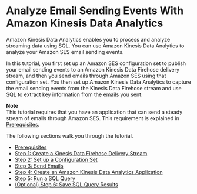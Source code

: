 # Analyze Email Sending Events With Amazon Kinesis Data Analytics<a name="event-publishing-kinesis-analytics"></a>

Amazon Kinesis Data Analytics enables you to process and analyze streaming data using SQL\. You can use Amazon Kinesis Data Analytics to analyze your Amazon SES email sending events\.

In this tutorial, you first set up an Amazon SES configuration set to publish your email sending events to an Amazon Kinesis Data Firehose delivery stream, and then you send emails through Amazon SES using that configuration set\. You then set up Amazon Kinesis Data Analytics to capture the email sending events from the Kinesis Data Firehose stream and use SQL to extract key information from the emails you sent\.

**Note**  
This tutorial requires that you have an application that can send a steady stream of emails through Amazon SES\. This requirement is explained in [Prerequisites](event-publishing-kinesis-analytics-prerequisites.md)\.

The following sections walk you through the tutorial\.
+ [Prerequisites](event-publishing-kinesis-analytics-prerequisites.md)
+ [Step 1: Create a Kinesis Data Firehose Delivery Stream](event-publishing-kinesis-analytics-firehose-stream.md)
+ [Step 2: Set up a Configuration Set](event-publishing-kinesis-analytics-configuration-set.md)
+ [Step 3: Send Emails](event-publishing-kinesis-analytics-send-email.md)
+ [Step 4: Create an Amazon Kinesis Data Analytics Application](event-publishing-kinesis-analytics-application.md)
+ [Step 5: Run a SQL Query](event-publishing-kinesis-analytics-sql.md)
+ [\(Optional\) Step 6: Save SQL Query Results](event-publishing-kinesis-analytics-destination.md)